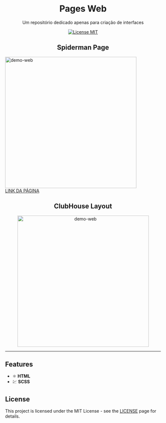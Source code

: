 <h1 align="center">

<br>
Pages Web
</h1>

<p align="center">Um repositório dedicado apenas para criação de interfaces</p>

<p align="center">
  <a href="https://opensource.org/licenses/MIT">
    <img src="https://img.shields.io/badge/License-MIT-blue.svg" alt="License MIT">
  </a>


<H2 align='center'>Spiderman Page </H2>
<div>
  <img src="https://i.ibb.co/H2YM7tq/Spiderman.png" alt="demo-web" height="425">
</div>

<a href='https://pages-web.vercel.app/'>
    LINK DA PÁGINA
</a>

<br>

<H2 align='center'>ClubHouse Layout</H2>
<div align='center'>
  <img align='center' src="https://i.ibb.co/stkJjsn/clubhouse.png" alt="demo-web" height="425">
</div>

<hr />

## Features

- ⚛️ **HTML** 
- 💹 **SCSS** 


## License

This project is licensed under the MIT License - see the [LICENSE](https://opensource.org/licenses/MIT) page for details.